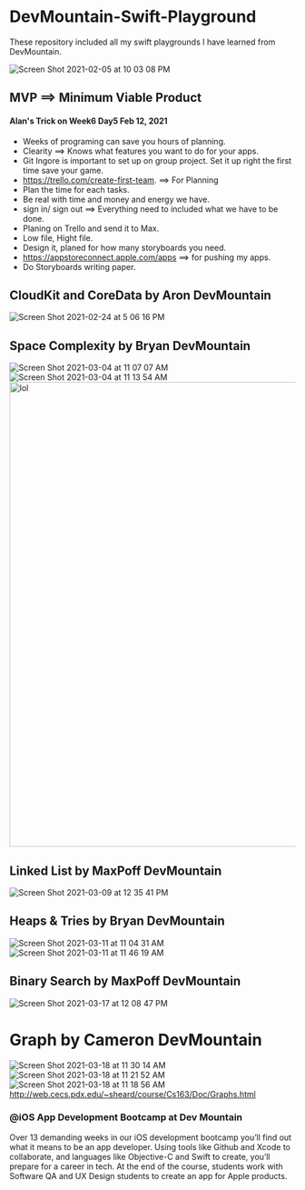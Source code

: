 # DevMountain-Swift-Playground

These repository included all my swift playgrounds I have learned from DevMountain.

![Screen Shot 2021-02-05 at 10 03 08 PM](https://user-images.githubusercontent.com/57606580/107108523-31376480-67fe-11eb-8bbe-05950cbbbffd.png)

## MVP ==> Minimum Viable Product
#### Alan's Trick on Week6 Day5 Feb 12, 2021
- Weeks of programing can save you hours of planning.
- Clearity ==> Knows what features you want to do for your apps.
- Git Ingore is important to set up on group project. Set it up right the first time save your game.
- https://trello.com/create-first-team. ==> For Planning
- Plan the time for each tasks.
- Be real with time and money and energy we have.
- sign in/ sign out ==> Everything need to included what we have to be done.
- Planing on Trello and send it to Max.
- Low file, Hight file. 
- Design it, planed for how many storyboards you need.
- https://appstoreconnect.apple.com/apps ==> for pushing my apps.
- Do Storyboards writing paper.

## CloudKit and CoreData by Aron DevMountain
![Screen Shot 2021-02-24 at 5 06 16 PM](https://user-images.githubusercontent.com/57606580/109204988-a0ec9f80-776b-11eb-9e95-133dc326fd10.png)

## Space Complexity by Bryan DevMountain
![Screen Shot 2021-03-04 at 11 07 07 AM](https://user-images.githubusercontent.com/57606580/110006502-5de87a00-7cdf-11eb-84fd-9fb54b671fa3.png)
![Screen Shot 2021-03-04 at 11 13 54 AM](https://user-images.githubusercontent.com/57606580/110006505-5f19a700-7cdf-11eb-8cc2-81f5baa2c2ff.png)
<img width="818" alt="lol" src="https://user-images.githubusercontent.com/57606580/110024979-6ac39880-7cf4-11eb-9c4b-4e351fd3a326.png">

## Linked List by MaxPoff DevMountain
![Screen Shot 2021-03-09 at 12 35 41 PM](https://user-images.githubusercontent.com/57606580/110527213-4abd1c00-80dc-11eb-8262-b211ca42b30d.png)

## Heaps & Tries by Bryan DevMountain
![Screen Shot 2021-03-11 at 11 04 31 AM](https://user-images.githubusercontent.com/57606580/110841334-60148080-826b-11eb-8f8e-a83cff7e0453.png)
![Screen Shot 2021-03-11 at 11 46 19 AM](https://user-images.githubusercontent.com/57606580/110841338-6145ad80-826b-11eb-8300-937957a05dcc.png)

## Binary Search by MaxPoff DevMountain
![Screen Shot 2021-03-17 at 12 08 47 PM](https://user-images.githubusercontent.com/57606580/111524262-34d9d780-872a-11eb-8b2b-cb5ff545fa91.png)

# Graph by Cameron DevMountain
![Screen Shot 2021-03-18 at 11 30 14 AM](https://user-images.githubusercontent.com/57606580/111669763-1edd1d00-87e5-11eb-8403-904e17eacdd9.png)
![Screen Shot 2021-03-18 at 11 21 52 AM](https://user-images.githubusercontent.com/57606580/111669765-1edd1d00-87e5-11eb-9613-1843461c4c8d.png)
![Screen Shot 2021-03-18 at 11 18 56 AM](https://user-images.githubusercontent.com/57606580/111669767-1f75b380-87e5-11eb-9bb0-1a05eaa06812.png)
http://web.cecs.pdx.edu/~sheard/course/Cs163/Doc/Graphs.html

### @iOS App Development Bootcamp at Dev Mountain
Over 13 demanding weeks in our iOS development bootcamp you’ll find out what it means to be an app developer. Using tools like Github and Xcode to collaborate, and languages like Objective-C and Swift to create, you’ll prepare for a career in tech. At the end of the course, students work with Software QA and UX Design students to create an app for Apple products.
